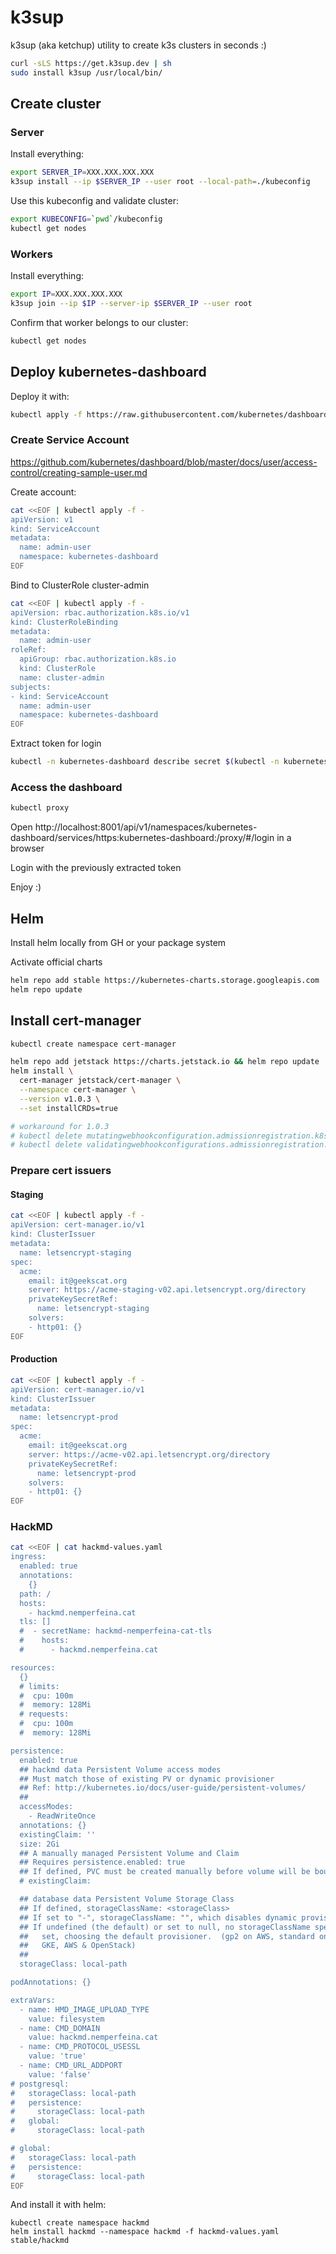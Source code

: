 # k3sup

k3sup (aka ketchup) utility to create k3s clusters in seconds :)

```bash
curl -sLS https://get.k3sup.dev | sh
sudo install k3sup /usr/local/bin/
```

## Create cluster

### Server

Install everything:
```bash
export SERVER_IP=XXX.XXX.XXX.XXX
k3sup install --ip $SERVER_IP --user root --local-path=./kubeconfig
```

Use this kubeconfig and validate cluster:
```bash
export KUBECONFIG=`pwd`/kubeconfig
kubectl get nodes
```

### Workers

Install everything:
```bash
export IP=XXX.XXX.XXX.XXX
k3sup join --ip $IP --server-ip $SERVER_IP --user root
```

Confirm that worker belongs to our cluster:
```bash
kubectl get nodes
```

## Deploy kubernetes-dashboard

Deploy it with:
```bash
kubectl apply -f https://raw.githubusercontent.com/kubernetes/dashboard/v2.0.4/aio/deploy/recommended.yaml
```

### Create Service Account

https://github.com/kubernetes/dashboard/blob/master/docs/user/access-control/creating-sample-user.md

Create account:

```bash
cat <<EOF | kubectl apply -f -
apiVersion: v1
kind: ServiceAccount
metadata:
  name: admin-user
  namespace: kubernetes-dashboard
EOF
```

Bind to ClusterRole cluster-admin

```bash
cat <<EOF | kubectl apply -f -
apiVersion: rbac.authorization.k8s.io/v1
kind: ClusterRoleBinding
metadata:
  name: admin-user
roleRef:
  apiGroup: rbac.authorization.k8s.io
  kind: ClusterRole
  name: cluster-admin
subjects:
- kind: ServiceAccount
  name: admin-user
  namespace: kubernetes-dashboard
EOF
```

Extract token for login

```bash
kubectl -n kubernetes-dashboard describe secret $(kubectl -n kubernetes-dashboard get secret | grep admin-user | awk '{print $1}')
```

### Access the dashboard

```bash
kubectl proxy
```

Open http://localhost:8001/api/v1/namespaces/kubernetes-dashboard/services/https:kubernetes-dashboard:/proxy/#/login in a browser

Login with the previously extracted token

Enjoy :)


## Helm

Install helm locally from GH or your package system

Activate official charts

```bash
helm repo add stable https://kubernetes-charts.storage.googleapis.com
helm repo update
```


## Install cert-manager

```bash
kubectl create namespace cert-manager

helm repo add jetstack https://charts.jetstack.io && helm repo update
helm install \
  cert-manager jetstack/cert-manager \
  --namespace cert-manager \
  --version v1.0.3 \
  --set installCRDs=true

# workaround for 1.0.3
# kubectl delete mutatingwebhookconfiguration.admissionregistration.k8s.io cert-manager-webhook
# kubectl delete validatingwebhookconfigurations.admissionregistration.k8s.io cert-manager-webhook
```

### Prepare cert issuers

#### Staging

```bash
cat <<EOF | kubectl apply -f -
apiVersion: cert-manager.io/v1
kind: ClusterIssuer
metadata:
  name: letsencrypt-staging
spec:
  acme:
    email: it@geekscat.org
    server: https://acme-staging-v02.api.letsencrypt.org/directory
    privateKeySecretRef:
      name: letsencrypt-staging
    solvers:
    - http01: {}
EOF
```

#### Production

```bash
cat <<EOF | kubectl apply -f -
apiVersion: cert-manager.io/v1
kind: ClusterIssuer
metadata:
  name: letsencrypt-prod
spec:
  acme:
    email: it@geekscat.org
    server: https://acme-v02.api.letsencrypt.org/directory
    privateKeySecretRef:
      name: letsencrypt-prod
    solvers:
    - http01: {}
EOF
```

### HackMD

```bash
cat <<EOF | cat hackmd-values.yaml
ingress:
  enabled: true
  annotations:
    {}
  path: /
  hosts:
    - hackmd.nemperfeina.cat
  tls: []
  #  - secretName: hackmd-nemperfeina-cat-tls
  #    hosts:
  #      - hackmd.nemperfeina.cat

resources:
  {}
  # limits:
  #  cpu: 100m
  #  memory: 128Mi
  # requests:
  #  cpu: 100m
  #  memory: 128Mi

persistence:
  enabled: true
  ## hackmd data Persistent Volume access modes
  ## Must match those of existing PV or dynamic provisioner
  ## Ref: http://kubernetes.io/docs/user-guide/persistent-volumes/
  ##
  accessModes:
    - ReadWriteOnce
  annotations: {}
  existingClaim: ''
  size: 2Gi
  ## A manually managed Persistent Volume and Claim
  ## Requires persistence.enabled: true
  ## If defined, PVC must be created manually before volume will be bound
  # existingClaim:

  ## database data Persistent Volume Storage Class
  ## If defined, storageClassName: <storageClass>
  ## If set to "-", storageClassName: "", which disables dynamic provisioning
  ## If undefined (the default) or set to null, no storageClassName spec is
  ##   set, choosing the default provisioner.  (gp2 on AWS, standard on
  ##   GKE, AWS & OpenStack)
  ##
  storageClass: local-path

podAnnotations: {}

extraVars:
  - name: HMD_IMAGE_UPLOAD_TYPE
    value: filesystem
  - name: CMD_DOMAIN
    value: hackmd.nemperfeina.cat
  - name: CMD_PROTOCOL_USESSL
    value: 'true'
  - name: CMD_URL_ADDPORT
    value: 'false'
# postgresql:
#   storageClass: local-path
#   persistence:
#     storageClass: local-path
#   global:
#     storageClass: local-path

# global:
#   storageClass: local-path
#   persistence:
#     storageClass: local-path
EOF
```

And install it with helm:
```
kubectl create namespace hackmd
helm install hackmd --namespace hackmd -f hackmd-values.yaml stable/hackmd
```
